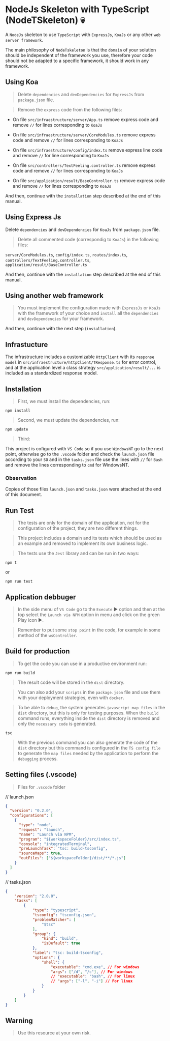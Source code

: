 # NodeJs Skeleton with TypeScript (NodeTSkeleton) 💀

A `NodeJs` skeleton to use `TypeScript` with `ExpressJs`, `KoaJs` or any other `web server framework`.

The main philosophy of `NodeTskeleton` is that the `domain` of your solution should be independent of the framework you use, therefore your code should not be adapted to a specific framework, it should work in any framework.

## Using Koa

> Delete `dependencies` and `devDependencies` for `ExpressJs` from `package.json` file.

> Remove the `express` code from the following files:

- On file `src/infraestructure/server/App.ts` remove express code and remove `//` for lines corresponding to `KoaJs`

- On file `src/infraestructure/server/CoreModules.ts` remove express code and remove `//` for lines corresponding to `KoaJs`

- On file `src/infraestructure/config/index.ts` remove express line code and remove `//` for line corresponding to `KoaJs`

- On file `src/controllers/TextFeeling.controller.ts` remove express code and remove `//` for lines corresponding to `KoaJs`

- On file `src/application/result/BaseController.ts` remove express code and remove `//` for lines corresponding to `KoaJs`

And then, continue with the `installation` step described at the end of this manual.

## Using Express Js

Delete `dependencies` and `devDependencies` for `KoaJs` from `package.json` file.

> Delete all commented code (correspondig to `KoaJs`) in the following files:

`server/CoreModules.ts`, `config/index.ts`, `routes/index.ts`, `controllers/TextFeeling.controller.ts`, `application/result/BaseController.ts`

And then, continue with the `installation` step described at the end of this manual.

## Using another web framework

> You must implement the configuration made with `ExpressJs` or `KoaJs` with the framework of your choice and `install` all the `dependencies` and `devDependencies` for your framework.

And then, continue with the next step (`installation`).

## Infrastucture

The infrastructure includes a customizable `HttpClient` with its `response model` in `src/infraestructure/httpClient/TResponse.ts` for error control, and at the application level a class strategy `src/application/result/...` is included as a standardized response model.

## Installation

> First, we must install the dependencies, run: 

```console
npm install
```

> Second, we must update the dependencies, run: 

```console
npm update
```

> Third:

This project is cofigured with `VS Code` so if you use `WindowsNT` go to the next point, otherwise go to the `.vscode` folder and check the `launch.json` file according to your `SO` and in the `tasks.json` file use the lines with `//` for `Bash` and remove the lines corresponding to `cmd` for WindowsNT.

### Observation

Copies of those files `launch.json` and `tasks.json` were attached at the end of this document.

## Run Test

> The tests are only for the domain of the application, not for the configuration of the project, they are two different things. 

> This project includes a domain and its tests which should be used as an example and removed to implement its own business logic.

> The tests use the `Jest` library and can be run in two ways:

```console
npm t
```

or 

```console
npm run test
```

## Application debbuger

> In the side menu of `VS Code` go to the `Execute` ▶ option and then at the top select the `Launch via NPM` option in menu and click on the green Play icon ▶️.

> Remember to put some `stop point` in the code, for example in some method of the `wsController`.

## Build for production

> To get the code you can use in a productive environment run:

```console
npm run build
```

> The result code will be stored in the `dist` directory.

> You can also add your `scripts` in the `package.json` file and use them with your deployment strategies, even with `docker`.

> To be able to `debug`, the system generates `javascript map files` in the `dist` directory, but this is only for testing purposes. When the `build` command runs, everything inside the `dist` directory is removed and only the `necessary code` is generated.

```console
tsc
```
> With the previous command you can also generate the code of the `dist` directory but this command is configured in the `TS config file` to generate the `map files` needed by the application to perform the `debugging` process.

## Setting files (.vscode)

> Files for `.vscode` folder

// launch.json
```json
{
  "version": "0.2.0",
  "configurations": [
    {
      "type": "node",
      "request": "launch",
      "name": "Launch via NPM",
      "program": "${workspaceFolder}/src/index.ts",
      "console": "integratedTerminal",
      "preLaunchTask": "tsc: build-tsconfig",
      "sourceMaps": true,
      "outFiles": ["${workspaceFolder}/dist/**/*.js"]
    }
  ]
}
```

// tasks.json
```json
{
	"version": "2.0.0",
	"tasks": [		
		{
			"type": "typescript",
			"tsconfig": "tsconfig.json",
			"problemMatcher": [
				"$tsc"
			],
			"group": {
				"kind": "build",
				"isDefault": true
			},
			"label": "tsc: build-tsconfig",
			"options": {
				"shell": {
					"executable": "cmd.exe", // For windows
					"args": ["/d", "/c"], // For windows
					// "executable": "bash", // For linux
					// "args": ["-l", "-i"] // For linux
				}
			}
		}
	]
}
```

## Warning 
> Use this resource at your own risk.
